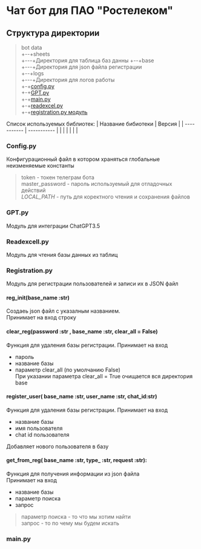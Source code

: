# Чат бот для ПАО "Ростелеком"


## Структура директории
>bot
data  
+--+sheets  
+---+Директория для таблица баз данны
+--+base  
+---+Директория для json файла регистрации  
+--+logs  
+---+Директория для логов работы  
+-+[config.py](###config)  
+-+[GPT.py](###GPT)     
+-+[main.py](###main)   
+-+[readexcel.py](###excell)  
+-+[registration.py модуль](###json)    
 

Список используемых библиотек:
| Название бибиотеки | Версия |
| ----------- | ----------- |
|  |   |
|  |   |


### <a id="config">Config.py</a>  
Конфигурационный файл в котором храняться глобальные неизменяемые константы
> token - токен телеграм бота  
> master_password - пароль используемый для отладочных действий  
> _LOCAL_PATH_ - путь для коректного чтения и сохранения файлов 
### <a id="config">GPT.py</a>  
Модуль для интеграции ChatGPT3.5 
>
### <a id="config">Readexcell.py</a>  
Модуль для чтения базы данных из таблиц  
> 
### <a id="config">Registration.py</a>
Модуль для регистрации пользователей и записи их в JSON файл 

#### reg_init(base_name :str)  
Создаеь json файл с указалным названием.  
Принимает на вход строку 

#### clear_reg(password :str , base_name :str, clear_all = False) 
Функция для удаления базы регистрации.
Принимает на вход  
- пароль
- название базы
- параметр clear_all (по умолчанию False)  
При указании параметра clear_all = True очищается вся директория base

#### register_user( base_name :str, user_name :str, chat_id:str)  
Функция для удаления базы регистрации.
Принимает на вход  
- название базы
- имя пользователя
- chat id пользователя

Добавляет нового пользователя в базу 

#### get_from_reg( base_name :str, type_ :str, request :str):  
Функция для получения информации из json файла  
Принимает на вход    
- название базы
- параметр поиска
- запрос
>параметр поиска - то что мы хотим найти  
запрос - то по чему мы будем искать 


### <a id="config">main.py</a>  
